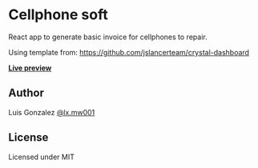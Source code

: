 # Cellphone soft

React app to generate basic invoice for cellphones to repair.

Using template from: https://github.com/jslancerteam/crystal-dashboard

**[Live preview](https://jslancerteam.github.io/crystal-dashboard/#/)**

## Author
Luis Gonzalez [@lx.mw001](...)

## License
Licensed under MIT
